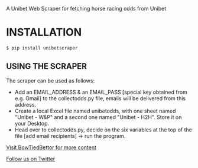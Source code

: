 A Unibet Web Scraper for fetching horse racing odds from Unibet

# INSTALLATION
```bash
$ pip install unibetscraper
```

## USING THE SCRAPER
The scraper can be used as follows: 
- Add an EMAIL_ADDRESS & an EMAIL_PASS [special key obtained from e.g. Gmail] to the collectodds.py file, emails will be delivered from this address.
- Create a local Excel file named unibetodds, with one sheet named "Unibet - W&P" and a second one named "Unibet - H2H". Store it
on your Desktop.
- Head over to collectodds.py, decide on the six variables at the top of the file [add email recipients] -> run the program. 

[Visit BowTiedBettor for more content](https://www.bowtiedbettor.com)

[Follow us on Twitter](https://twitter.com/BowTiedBettorII)

